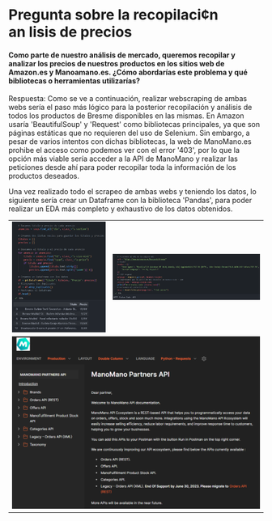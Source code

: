 # Pregunta sobre la recopilaci¢n an lisis de precios 

#### Como parte de nuestro análisis de mercado, queremos recopilar y analizar los precios de nuestros productos en los sitios web de Amazon.es y Manoamano.es. ¿Cómo abordarías este problema y qué bibliotecas o herramientas utilizarías?

Respuesta: Como se ve a continuación, realizar webscraping de ambas webs sería el paso más lógico para la posterior recopilación y análisis de todos los productos de Bresme disponibles en las mismas. En Amazon usaría 'BeautifulSoup' y 'Request' como bibliotecas principales, ya que son páginas estáticas que no requieren del uso de Selenium. Sin embargo, a pesar de varios intentos con dichas bibliotecas, la web de ManoMano.es prohibe el acceso como podemos ver con el error '403', por lo que la opción más viable sería acceder a la API de ManoMano y realizar las peticiones desde ahí para poder recopilar toda la información de los productos deseados. 

Una vez realizado todo el scrapeo de ambas webs y teniendo los datos, lo siguiente sería crear un Dataframe con la biblioteca 'Pandas', para poder realizar un EDA más completo y exhaustivo de los datos obtenidos.

<table>
  <tr>
    <td><img src="WebScraping-Amazon.png" alt="WebScraping Amazon"></td>
    <td><img src="WebScraping-ManoMano.png" alt="WebScraping ManoMano"></td>
  </tr>
  <tr>
    <td colspan="2" align="center"><img src="ManoMano-API.png" alt="Documentación API ManoMano"></td>
  </tr>
<table>
